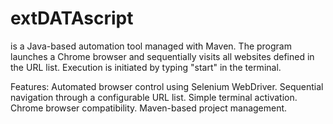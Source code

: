 #  extDATAscript 
is a Java-based automation tool managed with Maven. The program launches a Chrome browser and sequentially visits all websites defined in the URL list. Execution is initiated by typing "start" in the terminal.

Features: Automated browser control using Selenium WebDriver. Sequential navigation through a configurable URL list. Simple terminal activation. Chrome browser compatibility. Maven-based project management.
